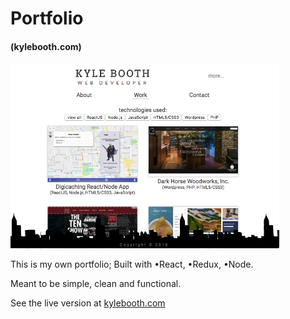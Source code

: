 # Portfolio
#### (kylebooth.com)
<img src="https://github.com/kbooth1000/portfolio-site/blob/heroku-3/server/client/src/components/images/projectImages/screenshot-portfolio.png" width="430" />

This is my own portfolio; Built with •React, •Redux, •Node.

Meant to be simple, clean and functional.

See the live version at [kylebooth.com](http://www.kylebooth.com "Kyle Booth's Portfolio")

